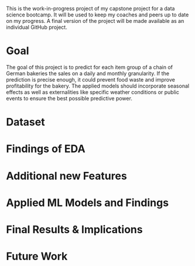 This is the work-in-progress project of my capstone project for a data science bootcamp. It will be used to keep my coaches and peers up to date on my progress. A final version of the project will be made available as an individual GitHub project.

# Goal
The goal of this project is to predict for each item group of a chain of German bakeries the sales on a daily and monthly granularity. If the prediction is precise enough, it could prevent food waste and improve profitability for the bakery. The applied models should incorporate seasonal effects as well as externalities like specific weather conditions or public events to ensure the best possible predictive power. 

# Dataset


# Findings of EDA


# Additional new Features


# Applied ML Models and Findings


# Final Results & Implications


# Future Work
